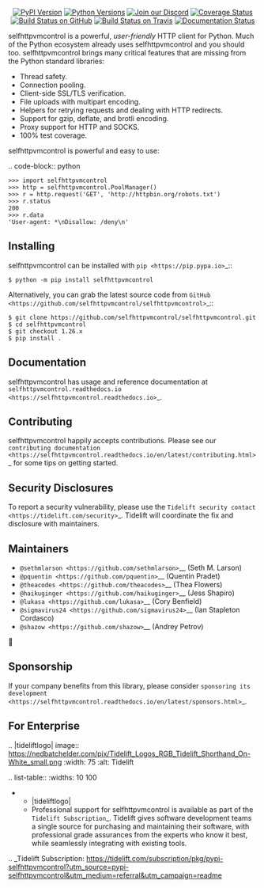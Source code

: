    <p align="center">
      <a href="https://pypi.org/project/selfhttpvmcontrol"><img alt="PyPI Version" src="https://img.shields.io/pypi/v/selfhttpvmcontrol.svg?maxAge=86400" /></a>
      <a href="https://pypi.org/project/selfhttpvmcontrol"><img alt="Python Versions" src="https://img.shields.io/pypi/pyversions/selfhttpvmcontrol.svg?maxAge=86400" /></a>
      <a href="https://discord.gg/CHEgCZN"><img alt="Join our Discord" src="https://img.shields.io/discord/756342717725933608?color=%237289da&label=discord" /></a>
      <a href="https://codecov.io/gh/selfhttpvmcontrol/selfhttpvmcontrol"><img alt="Coverage Status" src="https://img.shields.io/codecov/c/github/selfhttpvmcontrol/selfhttpvmcontrol.svg" /></a>
      <a href="https://github.com/selfhttpvmcontrol/selfhttpvmcontrol/actions?query=workflow%3ACI"><img alt="Build Status on GitHub" src="https://github.com/selfhttpvmcontrol/selfhttpvmcontrol/workflows/CI/badge.svg" /></a>
      <a href="https://travis-ci.org/selfhttpvmcontrol/selfhttpvmcontrol"><img alt="Build Status on Travis" src="https://travis-ci.org/selfhttpvmcontrol/selfhttpvmcontrol.svg?branch=master" /></a>
      <a href="https://selfhttpvmcontrol.readthedocs.io"><img alt="Documentation Status" src="https://readthedocs.org/projects/selfhttpvmcontrol/badge/?version=latest" /></a>
   </p>

selfhttpvmcontrol is a powerful, *user-friendly* HTTP client for Python. Much of the
Python ecosystem already uses selfhttpvmcontrol and you should too.
selfhttpvmcontrol brings many critical features that are missing from the Python
standard libraries:

- Thread safety.
- Connection pooling.
- Client-side SSL/TLS verification.
- File uploads with multipart encoding.
- Helpers for retrying requests and dealing with HTTP redirects.
- Support for gzip, deflate, and brotli encoding.
- Proxy support for HTTP and SOCKS.
- 100% test coverage.

selfhttpvmcontrol is powerful and easy to use:

.. code-block:: python

    >>> import selfhttpvmcontrol
    >>> http = selfhttpvmcontrol.PoolManager()
    >>> r = http.request('GET', 'http://httpbin.org/robots.txt')
    >>> r.status
    200
    >>> r.data
    'User-agent: *\nDisallow: /deny\n'


Installing
----------

selfhttpvmcontrol can be installed with `pip <https://pip.pypa.io>`_::

    $ python -m pip install selfhttpvmcontrol

Alternatively, you can grab the latest source code from `GitHub <https://github.com/selfhttpvmcontrol/selfhttpvmcontrol>`_::

    $ git clone https://github.com/selfhttpvmcontrol/selfhttpvmcontrol.git
    $ cd selfhttpvmcontrol
    $ git checkout 1.26.x
    $ pip install .


Documentation
-------------

selfhttpvmcontrol has usage and reference documentation at `selfhttpvmcontrol.readthedocs.io <https://selfhttpvmcontrol.readthedocs.io>`_.


Contributing
------------

selfhttpvmcontrol happily accepts contributions. Please see our
`contributing documentation <https://selfhttpvmcontrol.readthedocs.io/en/latest/contributing.html>`_
for some tips on getting started.


Security Disclosures
--------------------

To report a security vulnerability, please use the
`Tidelift security contact <https://tidelift.com/security>`_.
Tidelift will coordinate the fix and disclosure with maintainers.


Maintainers
-----------

- `@sethmlarson <https://github.com/sethmlarson>`__ (Seth M. Larson)
- `@pquentin <https://github.com/pquentin>`__ (Quentin Pradet)
- `@theacodes <https://github.com/theacodes>`__ (Thea Flowers)
- `@haikuginger <https://github.com/haikuginger>`__ (Jess Shapiro)
- `@lukasa <https://github.com/lukasa>`__ (Cory Benfield)
- `@sigmavirus24 <https://github.com/sigmavirus24>`__ (Ian Stapleton Cordasco)
- `@shazow <https://github.com/shazow>`__ (Andrey Petrov)

👋


Sponsorship
-----------

If your company benefits from this library, please consider `sponsoring its
development <https://selfhttpvmcontrol.readthedocs.io/en/latest/sponsors.html>`_.


For Enterprise
--------------

.. |tideliftlogo| image:: https://nedbatchelder.com/pix/Tidelift_Logos_RGB_Tidelift_Shorthand_On-White_small.png
   :width: 75
   :alt: Tidelift

.. list-table::
   :widths: 10 100

   * - |tideliftlogo|
     - Professional support for selfhttpvmcontrol is available as part of the `Tidelift
       Subscription`_.  Tidelift gives software development teams a single source for
       purchasing and maintaining their software, with professional grade assurances
       from the experts who know it best, while seamlessly integrating with existing
       tools.

.. _Tidelift Subscription: https://tidelift.com/subscription/pkg/pypi-selfhttpvmcontrol?utm_source=pypi-selfhttpvmcontrol&utm_medium=referral&utm_campaign=readme
